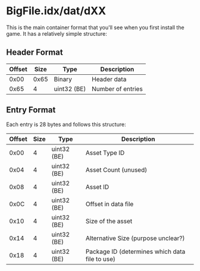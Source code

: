 # BigFile.idx/dat/dXX
This is the main container format that you'll see when you first install the game. It has a relatively simple structure:

## Header Format

| Offset | Size | Type | Description |
|--------|------|------|-------------|
| 0x00 | 0x65 | Binary | Header data |
| 0x65 | 4 | uint32 (BE) | Number of entries |

## Entry Format
Each entry is 28 bytes and follows this structure:

| Offset | Size | Type | Description |
|--------|------|------|-------------|
| 0x00 | 4 | uint32 (BE) | Asset Type ID |
| 0x04 | 4 | uint32 (BE) | Asset Count (unused) |
| 0x08 | 4 | uint32 (BE) | Asset ID |
| 0x0C | 4 | uint32 (BE) | Offset in data file |
| 0x10 | 4 | uint32 (BE) | Size of the asset |
| 0x14 | 4 | uint32 (BE) | Alternative Size (purpose unclear?) |
| 0x18 | 4 | uint32 (BE) | Package ID (determines which data file to use) |
